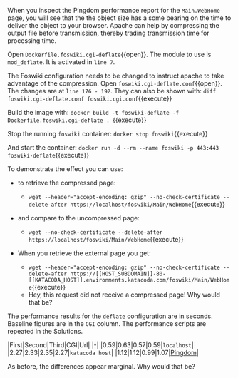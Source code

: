  When you inspect the Pingdom performance report for the `Main.WebHome` page, you will see that the the object size has a some bearing on the time to deliver the object to your browser. Apache can help by compressing the output file before transmission, thereby trading transmission time for processing time.

 Open `Dockerfile.foswiki.cgi-deflate`{{open}}. The module to use is `mod_deflate`. It is activated in `line 7`.

 The Foswiki configuration needs to be changed to instruct apache to take advantage of the compression. Open `foswiki.cgi-deflate.conf`{{open}}. The changes are at `line 176 - 192`. They can also be shown with: `diff foswiki.cgi-deflate.conf foswiki.cgi.conf`{{execute}}

 Build the image with: `docker build -t foswiki-deflate -f Dockerfile.foswiki.cgi-deflate . `{{execute}}

 Stop the running `foswiki` container: `docker stop foswiki`{{execute}}

 And start the container: `docker run -d --rm --name foswiki -p 443:443 foswiki-deflate`{{execute}}

 To demonstrate the effect you can use:

  * to retrieve the compressed page:

    * `wget --header="accept-encoding: gzip" --no-check-certificate --delete-after https://localhost/foswiki/Main/WebHome`{{execute}}

  * and compare to the uncompressed page:

    * `wget --no-check-certificate --delete-after https://localhost/foswiki/Main/WebHome`{{execute}}

  * When you retrieve the external page you get:

    * `wget --header="accept-encoding: gzip" --no-check-certificate --delete-after https://[[HOST_SUBDOMAIN]]-80-[[KATACODA_HOST]].environments.katacoda.com/foswiki/Main/WebHome`{{execute}}
    * Hey, this request did not receive a compressed page! Why would that be?

 The performance results for the `deflate` configuration are in seconds. Baseline figures are in the `CGI` column. The performance scripts are repeated in the Solutions.

|First|Second|Third|CGI|Url|
|-|
|0.59|0.63|0.57|0.59|`localhost`|
|2.27|2.33|2.35|2.27|`katacoda host`|
|1.12|1.12|0.99|1.07|[Pingdom](../../..)|

 As before, the differences appear marginal. Why would that be?

